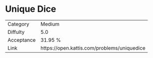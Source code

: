 # Unique Dice

<table>
    <tr>
        <td>Category</td>
        <td>Medium</td>
    </tr>
    <tr>
        <td>Diffulty</td>
        <td>5.0</td>
    </tr>
    <tr>
        <td>Acceptance</td>
        <td>31.95 %</td>
    </tr>
    <tr>
        <td>Link</td>
        <td>https://open.kattis.com/problems/uniquedice</td>
    </tr>
</table>